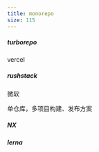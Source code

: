 ```yaml
---
title: monorepo
size: 115
---
```

##### turborepo

vercel

##### rushstack

微软

单仓库，多项目构建、发布方案

##### NX

##### lerna
